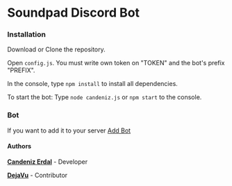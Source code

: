 # Soundpad Discord Bot

### Installation
Download or Clone the repository.

Open `config.js`. You must write own token on "TOKEN" and the bot's prefix "PREFIX".

In the console, type `npm install` to install all dependencies.

To start the bot: Type `node candeniz.js` or `npm start` to the console.

### Bot
If you want to add it to your server [Add Bot](https://discord.com/oauth2/authorize?client_id=851503909180669953&permissions=36719680&scope=bot)

#### Authors
**[Candeniz Erdal](https://github.com/CandenizErdal/)** - Developer

**[DejaVu](https://github.com/Deja-Vu1)** - Contributor
